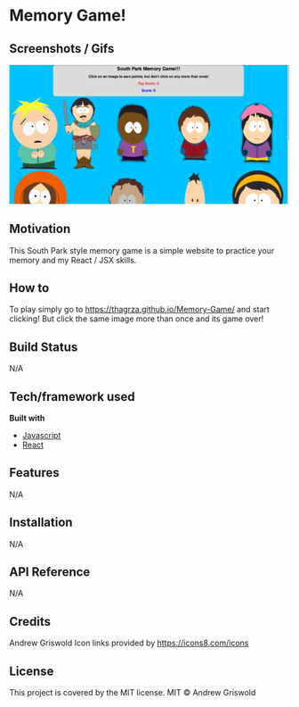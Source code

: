 # Memory Game!
## Screenshots / Gifs
![Screenshot](/src/images/screenshot.png)

## Motivation
This South Park style memory game is a simple website to practice your memory and my React / JSX skills.

## How to
To play simply go to  https://thagrza.github.io/Memory-Game/ and start clicking! But click the same image more than once and its game over!

## Build Status
N/A

## Tech/framework used
<b> Built with </b>
- [Javascript](https://www.javascript.com/)
- [React](https://reactjs.org/)

## Features
N/A

## Installation
N/A

## API Reference
N/A

## Credits
Andrew Griswold
Icon links provided by https://icons8.com/icons

## License
This project is covered by the MIT license.
MIT © Andrew Griswold

